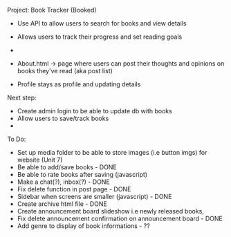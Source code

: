 Project: Book Tracker (Booked)
- Use API to allow users to search for books and view details
- Allows users to track their progress and set reading goals
- 

- About.html -> page where users can post their thoughts and opinions on books they've read (aka post list)
- Profile stays as profile and updating details

Next step:
- Create admin login to be able to update db with books
- Allow users to save/track books
- 

To Do:
- Set up media folder to be able to store images (i.e button imgs) for website (Unit 7)
- Be able to add/save books - DONE
- Be able to rate books after saving (javascript)
- Make a chat(?), inbox(?) - DONE
- Fix delete function in post page - DONE
- Sidebar when screens are smaller (javascript) - DONE
- Create archive html file - DONE
- Create announcement board slideshow i.e newly released books, 
- Fix delete announcement confirmation on announcement board - DONE
- Add genre to display of book informations - ??